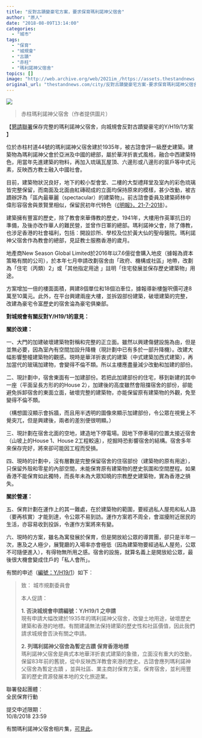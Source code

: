 ```yaml
---
title: "反對古蹟變豪宅方案，要求保育瑪利諾神父宿舍"
author: "原人"
date: "2018-08-09T13:14:00"
categories:
  - "城市"
tags:
  - "保育"
  - "城規會"
  - "古蹟"
  - "赤柱"
  - "瑪利諾神父宿舍"
topics: []
image: "http://web.archive.org/web/2021im_/https://assets.thestandnews.com/media/photos/38749134_2141854672752666_2931024062341709824_n_4ujAA.png"
original_url: "thestandnews.com/city/反對古蹟變豪宅方案-要求保育瑪利諾神父宿舍"
---
```

![](http://web.archive.org/web/2021im_/https://assets.thestandnews.com/media/photos/38749134_2141854672752666_2931024062341709824_n_4ujAA.png)
> 赤柱瑪利諾神父宿舍（作者提供圖片）

【[懇請聯署](http://web.archive.org/web/20211229133323/https://goo.gl/forms/Zgy2dWYZVgBVhJ062)保存完整的瑪利諾神父宿舍，向城規會反對古蹟變豪宅的Y/H19/1方案 】

位於赤柱村道44號的瑪利諾神父宿舍建於1935年，被古諮會評一級歷史建築。建築物為瑪利諾神父會於亞洲及中國的總部，屬於華洋折衷式風格，融合中西建築特色，用當年先進建築的物料，再加入琉璃瓦屋頂、六邊形或八邊形的窗戶等中式元素，反映西方教士融入中國社會。

目前，建築物狀況良好，地下的較小型會堂、二樓的大型禮拜堂及室內的彩色琉璃皆完整保留，而南面及北面由紅磚砌成的立面均保持原來的模樣，甚少改動，被古蹟辦評為「區內最華麗（spectacular）的建築物」。前古諮會委員及建築師林中偉形容宿舍與景賢里相似，保留民初年代特色（[《明報》，21-7-2018](http://web.archive.org/web/20211229133323/https://news.mingpao.com/pns/dailynews/web_tc/article/20180721/s00002/1532110426877)）。

建築擁有豐富的歷史，除了教會來華傳教的歷史，1941年，大樓用作英軍抗日的準備，及後亦改作華人的難民營，並曾作日軍的總部。瑪利諾神父會，除了傳教，也涉足香港的社會福利，包括︰開設診所、學校及位於黃大仙的聖母醫院。瑪利諾神父宿舍作為教會的總部，見証教士服務香港的歲月。

地產商New Season Global Limited於2016年以7.6億從會購入地皮（據報為資本策略有關的公司），於本年七月申請改劃宿舍由「政府、機構或社區」地帶，改劃為「住宅（丙類）2」或「其他指定用途 」註明「住宅發展並保存歷史建築物」用途。

方案增加一倍的樓面面積，興建8個單位和18個泊車位，據報導新樓盤呎價可達8萬至10萬元。此外，在平台興建兩座大樓，並拆毀部份建築，破壞建築的完整，改建為豪宅令富歷史的宿舍淪為豪宅俱樂部。

**對城規會有關反對Y/H19/1的意見：**

**關於改建：**

一、大門的加建破壞建築物對稱和完整的正立面。雖然以興建傷健設施為由，但是並無必要，因為室內有空間加設升降機（現計劃中已有多於一部升降機）。改建大幅影響整幢建築物的觀感。現時是華洋折衷式的建築（中式建築加西式建築），再加當代的玻璃加建物，會變得不倫不類。所以主樓應盡量減少改動和加建的部份。

二、現計劃中，宿舍東面有一加建部份。若把此加建部份的住宅，移到新建的其中一座（平面呈長方形的的House 2），加建後的高度雖然會阻擋宿舍的部份，卻能避免拆卸宿舍的東面立面，破壞完整的建築物，亦能保留原有建築物的外觀，免至變得不倫不類。

（構想圖沒顯示會拆牆，而且用半透明的圖像來顯示加建部份，令公眾在視覺上不覺突兀，但是興建後，兩者的差別便很明顯。）

三、現計劃在宿舍北面的空地，建造地下停電場。因地下停車場的位置太接近宿舍（山坡上的House 1、House 2工程較遠），挖掘時恐影響宿舍的結構。宿舍多年來保存完好，將來卻可能因工程而受損。

四、現時的計劃中，沒有層數是完整保留宿舍的住宿部份（建築物的原有用途），只保留外殼和零星的內部空間，未能保育原有建築物的歷史氛圍和空間歷程。如果香港不能保育如此獨特，而長年未為大眾知曉的宗教歷史建築物，實為香港之損失。

**關於營運：**

五、保育計劃在運作上的其一難處，在於建築物的範圍，要經過私人屋苑和私人路（要再核實）才能到達，令公眾不易到訪。運作方案若不周全，會滋擾附近居民的生活，亦容易收到投訴，令運作方案將來有變。

六、現時的方案，雖名為寓發展於保育，但是開放給公眾的導賞團，卻只是半年一次，惠及之人極少，展覽廳的入場率亦會極低（因為建築物要經過私人屋苑，公眾不可隨便進入），有得物無所用之感。宿舍的設施，就算名義上是開放給公眾，最後很大機會變成住戶的「私人會所」。

有關的申述（[編號：Y/H19/1](http://web.archive.org/web/20211229133323/https://www.info.gov.hk/tpb/tc/plan_application/Y_H19_1.html)）如下︰

> 致： 城市規劃委員會
> 
> 本人促請：
> 
> **1\. 否決城規會申請編號：Y/H19/1 之申請**  
> 現有申請大幅改建於1935年的瑪利諾神父宿舍，改變土地用途，破壞歷史建築和香港的地標。有關建議無法保持建築的歷史性和社區價值，因此我們請求城規會否決有關之申請。
> 
> **2\. 列瑪利諾神父宿舍為暫定古蹟 保育香港地標**  
> 瑪利諾神父宿舍是典式本地華洋折衷式建築的象徵，立面沒有重大的改動，保留83年前的舊貌，從中反映西洋教會來港的歷史。古諮會應列瑪利諾神父宿舍為暫定古蹟 ，並與社區、業主商討保育方案，保育宿舍，並利用豐富的歷史資源發展本地的文化旅遊業。

聯署發起團體︰  
全民保育行動

提交申述限期：  
10/8/2018 23:59

有關瑪利諾神父宿舍相片集，[可見此](http://web.archive.org/web/20211229133323/https://www.facebook.com/pg/hkcorners/photos/?tab=album&album_id=296229354272609)。